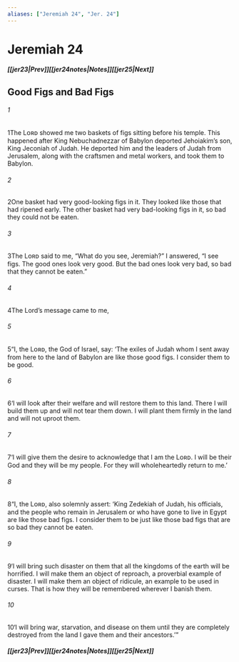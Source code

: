 ```yaml
---
aliases: ["Jeremiah 24", "Jer. 24"]
---
```

# Jeremiah 24
##### <span class=arrow-left></span>[[jer23|Prev]]<span class=navigation-separator></span>[[jer24notes|Notes]]<span class=navigation-separator></span>[[jer25|Next]]<span class=arrow-right></span>
## Good Figs and Bad Figs
###### 1
<span class=verse-first>1</span>The Lᴏʀᴅ showed me two baskets of figs sitting before his temple. This happened after King Nebuchadnezzar of Babylon deported Jehoiakim’s son, King Jeconiah of Judah. He deported him and the leaders of Judah from Jerusalem, along with the craftsmen and metal workers, and took them to Babylon.
###### 2
<span class=verse-body>2</span>One basket had very good-looking figs in it. They looked like those that had ripened early. The other basket had very bad-looking figs in it, so bad they could not be eaten.
###### 3
<span class=verse-body>3</span>The Lᴏʀᴅ said to me, “What do you see, Jeremiah?” I answered, “I see figs. The good ones look very good. But the bad ones look very bad, so bad that they cannot be eaten.”
<div class=paragraph-break></div>

###### 4
<span class=verse-first>4</span>The Lord’s message came to me,
###### 5
<span class=verse-body>5</span>“I, the Lᴏʀᴅ, the God of Israel, say: ‘The exiles of Judah whom I sent away from here to the land of Babylon are like those good figs. I consider them to be good.
###### 6
<span class=verse-body>6</span>‘I will look after their welfare and will restore them to this land. There I will build them up and will not tear them down. I will plant them firmly in the land and will not uproot them.
###### 7
<span class=verse-body>7</span>‘I will give them the desire to acknowledge that I am the Lᴏʀᴅ. I will be their God and they will be my people. For they will wholeheartedly return to me.’
<div class=paragraph-break></div>

###### 8
<span class=verse-first>8</span>“I, the Lᴏʀᴅ, also solemnly assert: ‘King Zedekiah of Judah, his officials, and the people who remain in Jerusalem or who have gone to live in Egypt are like those bad figs. I consider them to be just like those bad figs that are so bad they cannot be eaten.
###### 9
<span class=verse-body>9</span>‘I will bring such disaster on them that all the kingdoms of the earth will be horrified. I will make them an object of reproach, a proverbial example of disaster. I will make them an object of ridicule, an example to be used in curses. That is how they will be remembered wherever I banish them.
###### 10
<span class=verse-body>10</span>‘I will bring war, starvation, and disease on them until they are completely destroyed from the land I gave them and their ancestors.’”
##### <span class=arrow-left></span>[[jer23|Prev]]<span class=navigation-separator></span>[[jer24notes|Notes]]<span class=navigation-separator></span>[[jer25|Next]]<span class=arrow-right></span>